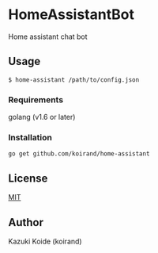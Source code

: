 # HomeAssistantBot

Home assistant chat bot

## Usage
```
$ home-assistant /path/to/config.json
```

### Requirements
golang (v1.6 or later)

### Installation
```
go get github.com/koirand/home-assistant
```

## License
[MIT](LICENSE)

## Author
Kazuki Koide (koirand)


